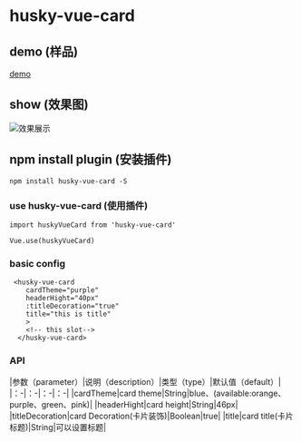 # husky-vue-card

## demo (样品) 
  [demo](https://huskyareyouscared.github.io/husky-vue-card/dist/index.html)

## show (效果图)
  ![效果展示](https://huskyareyouscared.github.io/husky-vue-card/src/assets/demo.png)

## npm install plugin (安装插件)
```
npm install husky-vue-card -S
```

### use husky-vue-card (使用插件)
```
import huskyVueCard from 'husky-vue-card'

Vue.use(huskyVueCard)
```

### basic config
```
 <husky-vue-card
    cardTheme="purple"
    headerHight="40px"
    :titleDecoration="true"
    title="this is title"
    >
    <!-- this slot-->
  </husky-vue-card>
```

### API
|参数（parameter）|说明（description）|类型（type）|默认值（default）|
|：-|：-|：-|：-|
|cardTheme|card theme|String|blue、(available:orange、purple、green、pink)|
|headerHight|card height|String|46px|
|titleDecoration|card Decoration(卡片装饰)|Boolean|true|
|title|card title(卡片标题)|String|可以设置标题|
